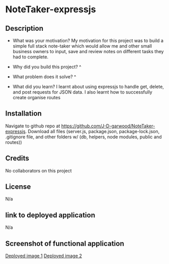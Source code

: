# NoteTaker-expressjs

## Description
- What was your motivation?
My motivation for this project was to build a simple full stack note-taker which would allow me and other small business owners to input,
save and review notes on different tasks they had to complete.

- Why did you build this project? 
^

- What problem does it solve?
^

- What did you learn?
I learnt about using expressjs to handle get, delete, and post requests for JSON data. I also learnt how to successfully create organise
routes

## Installation

Navigate to github repo at https://github.com/J-D-garwood/NoteTaker-expressjs. Download all files (server.js, package.json, package-lock.json, .gitignore file, and other folders w/ (db, helpers, node modules, public and routes))

## Credits

No collaborators on this project

## License

N/a

## link to deployed application

N/a

## Screenshot of functional application

[Deployed image 1](./assets/ssets/Deployed_1.png)
[Deployed image 2](./assets/ssets/Deployed_2.png)
